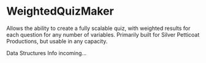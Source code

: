 # WeightedQuizMaker
Allows the ability to create a fully scalable quiz, with weighted results for each question for any number of variables. Primarily built for Silver Petticoat Productions, but usable in any capacity.

Data Structures Info incoming...

